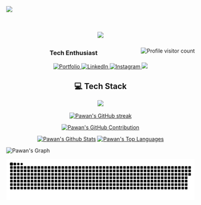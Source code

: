 <img src="https://capsule-render.vercel.app/api?text=Hey%2C%20I'm%20Luffie%20!&animation=fadeIn&type=waving&color=0:7F3FBF,100:9333EA&height=100&fontColor=FFFFFF" />

<h1 align="center">
  <a href="https://github.com/itsLuffie"><img src="https://readme-typing-svg.herokuapp.com?font=Fira+Code&pause=1000&color=A855F7&random=false&width=435&lines=Hi+There+👋,+It's+me+Pawan+Chaudhary" /></a>
</h1>



  <a href="https://komarev.com/ghpvc/?username=itsLuffie">
  <img align="right" src="https://komarev.com/ghpvc/?username=itsLuffie&label=Visitors&color=7F3FBF&style=flat" alt="Profile visitor count" />
  </a>

  
<h3 align="center">Tech Enthusiast </h3>


<p align="center">
 <a href="https://chaudharypawan.com.np/" target="_blank">
  <img src="https://img.shields.io/badge/Portfolio-FF5722?style=for-the-badge&logo=google-chrome&logoColor=white" alt="Portfolio"/>
 </a>
 <a href="https://www.linkedin.com/in/pawan-cdhry/" target="_blank">
  <img src="https://img.shields.io/badge/LinkedIn-0077B5?style=for-the-badge&logo=linkedin&logoColor=white" alt="LinkedIn"/>
 </a>
 <a href="https://www.instagram.com/iam_pawancdy/" target="_blank">
  <img src="https://img.shields.io/badge/Instagram-E4405F?style=for-the-badge&logo=instagram&logoColor=white" alt="Instagram"/>
 </a>
 <a href="https://x.com/PawanCdhry">
  <img src="https://img.shields.io/badge/Twitter-000000?style=for-the-badge&logo=twitter&logoColor=white" />
 </a>
</p>


<h2 align="center">💻 Tech Stack</h2>
  <p align="center">
    <a href="https://skillicons.dev">
      <img src="https://skillicons.dev/icons?i=python,anaconda,html,css,bash,git,github,linux,docker,vim,mysql,jupyter_notebook&perline=20"/> </a>
</p>


<p align="center">
  <a href="https://github.com/itsLuffie">
    <img src="https://github-readme-streak-stats.herokuapp.com/?user=itsLuffie&theme=radical&border=7F3FBF&background=0D1117" alt="Pawan's GitHub streak"/>
  </a>
</p>

<p align="center">
  <a href="https://github.com/itsLuffie">
    <img src="https://github-profile-summary-cards.vercel.app/api/cards/profile-details?username=itsLuffie&theme=radical" alt="Pawan's GitHub Contribution"/>
  </a>
</p>

<p align="center">
    <a href="https://github.com/itsLuffie"><img alt="Pawan's Github Stats" src="https://denvercoder1-github-readme-stats.vercel.app/api?username=itsLuffie&show_icons=true&count_private=true&theme=react&border_color=7F3FBF&bg_color=0D1117&title_color=F85D7F&icon_color=F8D866" height="192px" width="49.5%"/></a>
    <a href="https://github.com/itsLuffie"><img alt="Pawan's Top Languages" src="https://denvercoder1-github-readme-stats.vercel.app/api/top-langs/?username=itsLuffie&langs_count=6&layout=compact&theme=react&border_color=7F3FBF&bg_color=0D1117&title_color=F85D7F&icon_color=F8D866" height="192px" width="49.5%"/></a>
</p>


![Pawan's Graph](https://github-readme-activity-graph.vercel.app/graph?username=itsLuffie&custom_title=Pawan%20Chaudhary's%20GitHub%20Activity%20Graph&bg_color=0D1117&color=7F3FBF&line=7F3FBF&point=7F3FBF&area_color=FFFFFF&title_color=FFFFFF&area=true)

<div align="center">

  ![snake gif](https://github.com/itsLuffie/itsLuffie/blob/output/github-snake-dark.svg)

</div>
